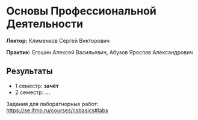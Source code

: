 # Основы Профессиональной Деятельности

**Лектор:** Клименков Сергей Викторович

**Практик:** Егошин Алексей Васильевич, Абузов Ярослав Александрович

## Результаты

- 1 семестр: **зачёт**
- 2 семестр: **...**


Задания для лаборатнорных работ: https://se.ifmo.ru/courses/csbasics#labs
